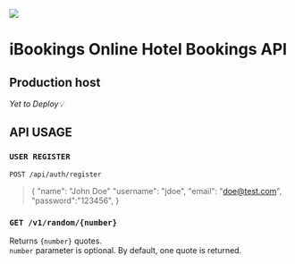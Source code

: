 
![](game-of-thrones-quotes-api_header.png)

# iBookings Online Hotel Bookings API



## Production host

*Yet to Deploy💡*
<!-- 🆕 []() -->


## API USAGE

### `USER REGISTER`


`POST /api/auth/register`



>[](RequestBody)
{
	"name": "John Doe"
	"username": "jdoe",
	"email": "doe@test.com",
	"password":"123456",
}

### `GET /v1/random/{number}`

Returns `{number}` quotes.  
`number` parameter is optional. By default, one quote is returned.

